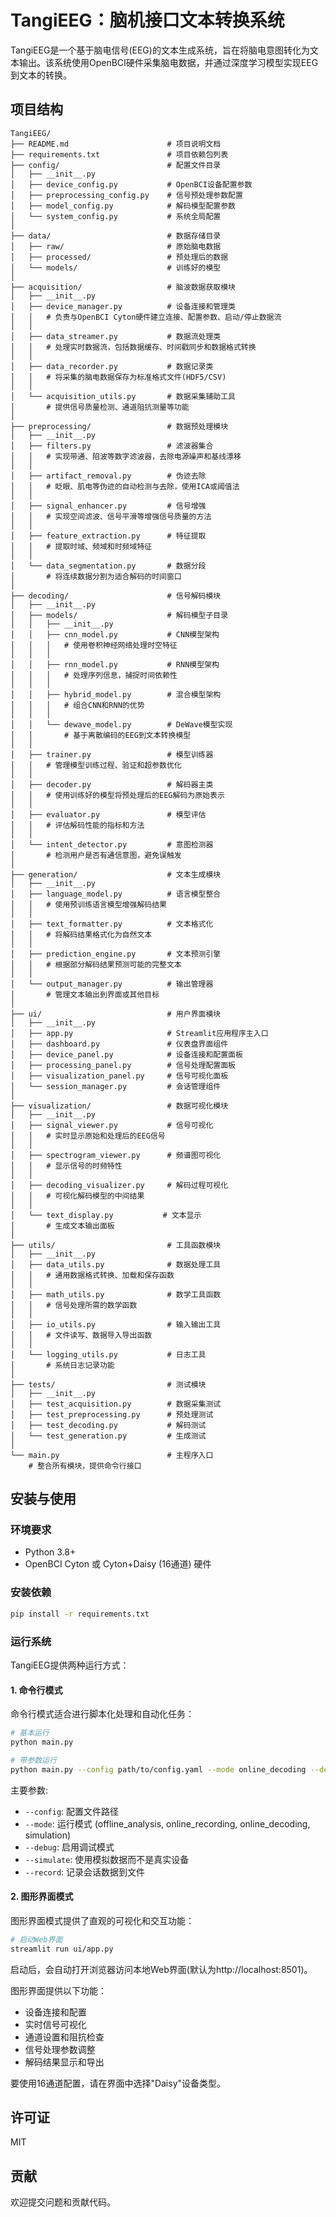 # TangiEEG：脑机接口文本转换系统

TangiEEG是一个基于脑电信号(EEG)的文本生成系统，旨在将脑电意图转化为文本输出。该系统使用OpenBCI硬件采集脑电数据，并通过深度学习模型实现EEG到文本的转换。

## 项目结构

```
TangiEEG/
├── README.md                      # 项目说明文档
├── requirements.txt               # 项目依赖包列表
├── config/                        # 配置文件目录
│   ├── __init__.py
│   ├── device_config.py           # OpenBCI设备配置参数
│   ├── preprocessing_config.py    # 信号预处理参数配置
│   ├── model_config.py            # 解码模型配置参数
│   └── system_config.py           # 系统全局配置
│
├── data/                          # 数据存储目录
│   ├── raw/                       # 原始脑电数据
│   ├── processed/                 # 预处理后的数据
│   └── models/                    # 训练好的模型
│
├── acquisition/                   # 脑波数据获取模块
│   ├── __init__.py
│   ├── device_manager.py          # 设备连接和管理类
│   │   # 负责与OpenBCI Cyton硬件建立连接、配置参数、启动/停止数据流
│   │
│   ├── data_streamer.py           # 数据流处理类
│   │   # 处理实时数据流，包括数据缓存、时间戳同步和数据格式转换
│   │
│   ├── data_recorder.py           # 数据记录类
│   │   # 将采集的脑电数据保存为标准格式文件(HDF5/CSV)
│   │
│   └── acquisition_utils.py       # 数据采集辅助工具
│       # 提供信号质量检测、通道阻抗测量等功能
│
├── preprocessing/                 # 数据预处理模块
│   ├── __init__.py
│   ├── filters.py                 # 滤波器集合
│   │   # 实现带通、陷波等数字滤波器，去除电源噪声和基线漂移
│   │
│   ├── artifact_removal.py        # 伪迹去除
│   │   # 眨眼、肌电等伪迹的自动检测与去除，使用ICA或阈值法
│   │
│   ├── signal_enhancer.py         # 信号增强
│   │   # 实现空间滤波、信号平滑等增强信号质量的方法
│   │
│   ├── feature_extraction.py      # 特征提取
│   │   # 提取时域、频域和时频域特征
│   │
│   └── data_segmentation.py       # 数据分段
│       # 将连续数据分割为适合解码的时间窗口
│
├── decoding/                      # 信号解码模块
│   ├── __init__.py
│   ├── models/                    # 解码模型子目录
│   │   ├── __init__.py
│   │   ├── cnn_model.py           # CNN模型架构
│   │   │   # 使用卷积神经网络处理时空特征
│   │   │
│   │   ├── rnn_model.py           # RNN模型架构
│   │   │   # 处理序列信息，捕捉时间依赖性
│   │   │
│   │   ├── hybrid_model.py        # 混合模型架构
│   │   │   # 组合CNN和RNN的优势
│   │   │
│   │   └── dewave_model.py        # DeWave模型实现
│   │       # 基于离散编码的EEG到文本转换模型
│   │
│   ├── trainer.py                 # 模型训练器
│   │   # 管理模型训练过程、验证和超参数优化
│   │
│   ├── decoder.py                 # 解码器主类
│   │   # 使用训练好的模型将预处理后的EEG解码为原始表示
│   │
│   ├── evaluator.py               # 模型评估
│   │   # 评估解码性能的指标和方法
│   │
│   └── intent_detector.py         # 意图检测器
│       # 检测用户是否有通信意图，避免误触发
│
├── generation/                    # 文本生成模块
│   ├── __init__.py
│   ├── language_model.py          # 语言模型整合
│   │   # 使用预训练语言模型增强解码结果
│   │
│   ├── text_formatter.py          # 文本格式化
│   │   # 将解码结果格式化为自然文本
│   │
│   ├── prediction_engine.py       # 文本预测引擎
│   │   # 根据部分解码结果预测可能的完整文本
│   │
│   └── output_manager.py          # 输出管理器
│       # 管理文本输出到界面或其他目标
│
├── ui/                            # 用户界面模块
│   ├── __init__.py
│   ├── app.py                     # Streamlit应用程序主入口
│   ├── dashboard.py               # 仪表盘界面组件
│   ├── device_panel.py            # 设备连接和配置面板
│   ├── processing_panel.py        # 信号处理配置面板
│   ├── visualization_panel.py     # 信号可视化面板
│   └── session_manager.py         # 会话管理组件
│
├── visualization/                 # 数据可视化模块
│   ├── __init__.py
│   ├── signal_viewer.py           # 信号可视化
│   │   # 实时显示原始和处理后的EEG信号
│   │
│   ├── spectrogram_viewer.py      # 频谱图可视化
│   │   # 显示信号的时频特性
│   │
│   ├── decoding_visualizer.py     # 解码过程可视化
│   │   # 可视化解码模型的中间结果
│   │
│   └── text_display.py           # 文本显示
│       # 生成文本输出面板
│
├── utils/                         # 工具函数模块
│   ├── __init__.py
│   ├── data_utils.py              # 数据处理工具
│   │   # 通用数据格式转换、加载和保存函数
│   │
│   ├── math_utils.py              # 数学工具函数
│   │   # 信号处理所需的数学函数
│   │
│   ├── io_utils.py                # 输入输出工具
│   │   # 文件读写、数据导入导出函数
│   │
│   └── logging_utils.py           # 日志工具
│       # 系统日志记录功能
│
├── tests/                         # 测试模块
│   ├── __init__.py
│   ├── test_acquisition.py        # 数据采集测试
│   ├── test_preprocessing.py      # 预处理测试
│   ├── test_decoding.py           # 解码测试
│   └── test_generation.py         # 生成测试
│
└── main.py                        # 主程序入口
    # 整合所有模块，提供命令行接口
```

## 安装与使用

### 环境要求
- Python 3.8+
- OpenBCI Cyton 或 Cyton+Daisy (16通道) 硬件

### 安装依赖

```bash
pip install -r requirements.txt
```

### 运行系统

TangiEEG提供两种运行方式：

#### 1. 命令行模式

命令行模式适合进行脚本化处理和自动化任务：

```bash
# 基本运行
python main.py

# 带参数运行
python main.py --config path/to/config.yaml --mode online_decoding --debug
```

主要参数:
- `--config`: 配置文件路径
- `--mode`: 运行模式 (offline_analysis, online_recording, online_decoding, simulation)
- `--debug`: 启用调试模式
- `--simulate`: 使用模拟数据而不是真实设备
- `--record`: 记录会话数据到文件

#### 2. 图形界面模式

图形界面模式提供了直观的可视化和交互功能：

```bash
# 启动Web界面
streamlit run ui/app.py
```

启动后，会自动打开浏览器访问本地Web界面(默认为http://localhost:8501)。

图形界面提供以下功能：
- 设备连接和配置
- 实时信号可视化
- 通道设置和阻抗检查
- 信号处理参数调整
- 解码结果显示和导出

要使用16通道配置，请在界面中选择"Daisy"设备类型。

## 许可证

MIT

## 贡献

欢迎提交问题和贡献代码。

